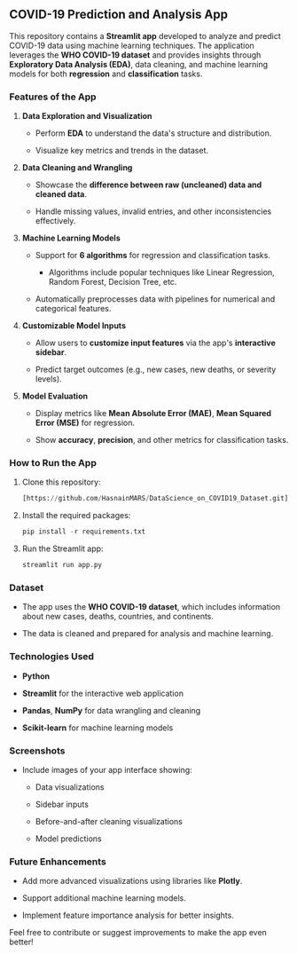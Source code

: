 **COVID-19 Prediction and Analysis App**
----------------------------------------

This repository contains a **Streamlit app** developed to analyze and predict COVID-19 data using machine learning techniques. The application leverages the **WHO COVID-19 dataset** and provides insights through **Exploratory Data Analysis (EDA)**, data cleaning, and machine learning models for both **regression** and **classification** tasks.

### **Features of the App**

1.  **Data Exploration and Visualization**
    
    *   Perform **EDA** to understand the data's structure and distribution.
        
    *   Visualize key metrics and trends in the dataset.
        
2.  **Data Cleaning and Wrangling**
    
    *   Showcase the **difference between raw (uncleaned) data and cleaned data**.
        
    *   Handle missing values, invalid entries, and other inconsistencies effectively.
        
3.  **Machine Learning Models**
    
    *   Support for **6 algorithms** for regression and classification tasks.
        
        *   Algorithms include popular techniques like Linear Regression, Random Forest, Decision Tree, etc.
            
    *   Automatically preprocesses data with pipelines for numerical and categorical features.
        
4.  **Customizable Model Inputs**
    
    *   Allow users to **customize input features** via the app's **interactive sidebar**.
        
    *   Predict target outcomes (e.g., new cases, new deaths, or severity levels).
        
5.  **Model Evaluation**
    
    *   Display metrics like **Mean Absolute Error (MAE)**, **Mean Squared Error (MSE)** for regression.
        
    *   Show **accuracy**, **precision**, and other metrics for classification tasks.
  
### **How to Run the App**

1.  Clone this repository:

    ```python
    [https://github.com/HasnainMARS/DataScience_on_COVID19_Dataset.git](https://github.com/HasnainMARS/DataScience_on_COVID19_Dataset.git)
    ```

2. Install the required packages:
   ```python
   pip install -r requirements.txt
   ```

3. Run the Streamlit app:
   ```python
   streamlit run app.py
   ```
### **Dataset**

*   The app uses the **WHO COVID-19 dataset**, which includes information about new cases, deaths, countries, and continents.
    
*   The data is cleaned and prepared for analysis and machine learning.
    

### **Technologies Used**

*   **Python**
    
*   **Streamlit** for the interactive web application
    
*   **Pandas**, **NumPy** for data wrangling and cleaning
    
*   **Scikit-learn** for machine learning models
    

### **Screenshots**

*   Include images of your app interface showing:
    
    *   Data visualizations
        
    *   Sidebar inputs
        
    *   Before-and-after cleaning visualizations
        
    *   Model predictions
        

### **Future Enhancements**

*   Add more advanced visualizations using libraries like **Plotly**.
    
*   Support additional machine learning models.
    
*   Implement feature importance analysis for better insights.
    

Feel free to contribute or suggest improvements to make the app even better!
